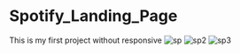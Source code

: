 # Spotify_Landing_Page
This is my first project without responsive
![sp](https://github.com/tumansutradhar/Spotify_Landing_Page/assets/121193864/dd70412f-f483-4038-b19a-331cc0742c81)
![sp2](https://github.com/tumansutradhar/Spotify_Landing_Page/assets/121193864/863ce7cd-dfe3-4d31-9e93-e1a6e03b61c7)
![sp3](https://github.com/tumansutradhar/Spotify_Landing_Page/assets/121193864/41f70db6-9acd-4618-92e4-d3b8baae6558)
